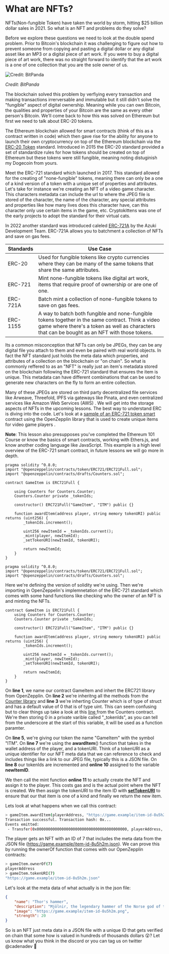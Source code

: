 
# What are NFTs?

NFTs(Non-fungible Token) have taken the world by storm, hitting $25 billion dollar sales in 2021. So what is an NFT and problems do they solve?

Before we explore these questions we need to look at the double spend problem. Prior to Bitcoin's blockchain it was challenging to figure out how to prevent someone from copying and pasting a digital dollar or any digital asset like an MP3 or a digital piece of art work. If you were to buy a digital piece of art work, there was no straight forward to identify that the art work is a one of one collection that you are the sole owner of us.

![Credit: BitPanda](https://cadena.incl.us/wp-content/uploads/2022/01/double-spending.png)

*Credit: BitPanda*

The blockchain solved this problem by verfiying every transaction and making transactions irrerversable and immutable but it still didn't solve the "fungible" aspect of digital ownership. Meaning while you can own Bitcoin, the qualities and properties of your Bitcoin are the same as every other person's Bitcoin. We'll come back to how this was solved on Ethereum but first we need to talk about ERC-20 tokens.

The Ethereum blockchain allowed for smart contracts (think of this as a contract written in code) which then gave rise for the ability for anyone to launch their own cryptocurrency on top of the Ethereum blockchain via the [ERC-20 Token](https://ethereum.org/en/developers/docs/standards/tokens/erc-20/) standard. Introduced in 2015 the ERC-20 standard provided a set of standardize rules for how tokens should be created on top of Ethereum but these tokens were still fungible, meaning noting distuginish my Dogecoin from yours. 

Meet the ERC-721 standard which launched in 2017. This standard allowed for the creating of "none-fungible" tokens, meaning there can only be a one of a kind version of a token with a unique set of properties and attributes. Let's take for instance we're creating an NFT of a video game character. This characters metadata can include the url to where the JPEG file is stored of the character, the name of the character, any special attributes and properties like how many lives does this character have, can this character only use certain items in the game, etc. Cryptokittens was one of the early projects to adopt the standard for their virtual cats.

In 2022 another standard was introduced caleled [ERC-721A]([url](https://www.azuki.com/erc721a)) by the Azuki Development Team. ERC-721A allows you to batchment a collection of NFTs and save on gas fees.



| Standards | Use Case                                                     |
| --------- | ------------------------------------------------------------ |
| ERC-20    | Used for fungible tokens like crypto currencies where they can be many of the same tokens that share the same attributes. |
| ERC-721   | Mint none-fungible tokens like digital art work, items that require proof of ownership or are one of one. |
| ERC-721A  | Batch mint a collection of none-fungible tokens to save on gas fees. |
| ERC-1155  | A way to batch both fungible and none-fungible tokens together in the same contract. Think a video game where there's a token as well as characters that can be bought as an NFT with those tokens.|

Its a common misconception that NFTs can only be JPEGs, they can be any digital file you attach to them and even be paired with real world objects. In fact the NFT standard just holds the meta data which  properties, and attributes of a collection on the blockchain or "on chain". So what is commonly reffered to as an "NFT" is really just an item's metadata stored on the blockchain following the ERC-721 standard that ensures the item is unique. This metadata can have different combinations that can be used to generate new characters on the fly to form an entire collection.

Many of these JPEGs are stored on third party decentralized file services like Arweave, Threefold, IPFS via gateways like Pinata, and even centralized services like Amazon Web Services (AWS) . We will get into the storage aspects of NFTs in the upcoming lessons.  The best way to understand ERC is diving into the code. Let's look at a [sample of an ERC-721 token smart](https://docs.openzeppelin.com/contracts/3.x/erc721) contract using the OpenZepplin library that is used to create unique items for video game players . 

**Note**: This lesson also presupposes you've completed the Ethereum 101 Course or know the basics of smart contracts, working with Ethers.js, and know another coding language like JavaScript. This example is a high level overview of the ERC-721 smart contract, in future lessons we will go more in depth.

```solidity
pragma solidity ^0.8.0;
import "@openzeppelin/contracts/token/ERC721/ERC721Full.sol";
import "@openzeppelin/contracts/drafts/Counters.sol";

contract GameItem is ERC721Full {

    using Counters for Counters.Counter;
    Counters.Counter private _tokenIds;

    constructor() ERC721Full("GameItem", "ITM") public {}

    function awardItem(address player, string memory tokenURI) public returns (uint256) {
        _tokenIds.increment();

        uint256 newItemId = _tokenIds.current();
        _mint(player, newItemId);
        _setTokenURI(newItemId, tokenURI);

        return newItemId;
    }
}
```



```solidity
pragma solidity ^0.8.0;
import "@openzeppelin/contracts/token/ERC721/ERC721Full.sol";
import "@openzeppelin/contracts/drafts/Counters.sol";
```

Here we're defining the version of solidity we're using. Then we're importing in OpenZeppelin's implemnetation of the ERC-721 standard which comes with some hand functions like checking who the owner of an NFT is and minting the NFTs.

```solidity
contract GameItem is ERC721Full {
    using Counters for Counters.Counter;
    Counters.Counter private _tokenIds;

    constructor() ERC721Full("GameItem", "ITM") public {}

    function awardItem(address player, string memory tokenURI) public returns (uint256) {
        _tokenIds.increment();

        uint256 newItemId = _tokenIds.current();
        _mint(player, newItemId);
        _setTokenURI(newItemId, tokenURI);

        return newItemId;
    }
}
```

On **line 1**, we name our contract GameItem and inhert the ERC721 library from OpenZepplin. On **line 2** we're inheritng all the methods from the [Counter library](https://github.com/OpenZeppelin/openzeppelin-contracts/blob/master/contracts/utils/Counters.sol) and **line 3** we're inherting Counter which is of type of struct and has a default value of 0 that is of type uint. This can seem confusing but to clear things up take a look at this [line ](https://github.com/OpenZeppelin/openzeppelin-contracts/blob/master/contracts/utils/Counters.sol#L15) from the Counters contract. We're then storing 0 in a private varible called "_tokenIds", as you can tell from the underscore at the start of this variable, it will be used as a function paramter.

On **line 5**, we're giving our token the name "GameItem" with the symbol "ITM".  On **line 7** we're using the **awardItem**() function that takes in the wallet address of the player, and a tokenURI. Think of a tokenURI as a unique identifier for our NFT meta data that we can reference to check and includes things like a link to our JPEG file, typically this is a JSON file. On **line 8** our tokenIds are incremented and **online 10** assigned to the variable **newItemID**.

 We then call the mint function **online 11** to actually create the NFT and assign it to the player. This costs gas and is the actual point where the NFT is created. We then assign the tokenURI to the item ID with [**setTokenURI**](https://docs.openzeppelin.com/contracts/3.x/api/token/erc721#ERC721-_setTokenURI-uint256-string-) to ensure that our that item is one of a kind and finally we return the new item.

Lets look at what happens when we call this contract:

```bash
> gameItem.awardItem(playerAddress, "https://game.example/item-id-8u5h2m.json")
Transaction successful. Transaction hash: 0x...
Events emitted:
 - Transfer(0x0000000000000000000000000000000000000000, playerAddress, 7)
```

The player gets an NFT with an ID of 7 that includes the meta data from the JSON file (https://game.example/item-id-8u5h2m.json). We can prove this by running the ownerOf function that comes with our OpenZepplin contracts:

```bash
> gameItem.ownerOf(7)
playerAddress
> gameItem.tokenURI(7)
"https://game.example/item-id-8u5h2m.json"
```

Let's look at the meta data of what actually is in the json file:

```json
{
    "name": "Thor's hammer",
    "description": "Mjölnir, the legendary hammer of the Norse god of thunder.",
    "image": "https://game.example/item-id-8u5h2m.png",
    "strength": 20
}
```

So is an NFT just meta data in a JSON file with a unique ID that gets verified on chain that some how is valued in hundreds of thousands dollars 😲? Let us know what you think in the discord or you can tag us on twitter @cadenadev 🤔
